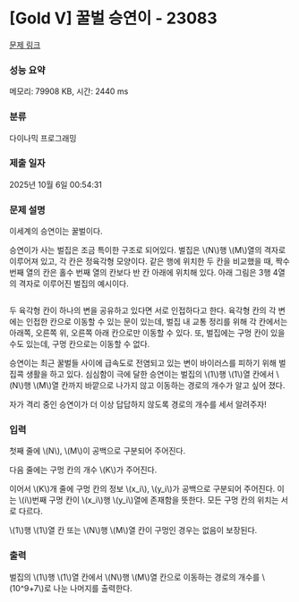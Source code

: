 # [Gold V] 꿀벌 승연이 - 23083 

[문제 링크](https://www.acmicpc.net/problem/23083) 

### 성능 요약

메모리: 79908 KB, 시간: 2440 ms

### 분류

다이나믹 프로그래밍

### 제출 일자

2025년 10월 6일 00:54:31

### 문제 설명

<p>이세계의 승연이는 꿀벌이다.</p>

<p>승연이가 사는 벌집은 조금 특이한 구조로 되어있다. 벌집은 \(N\)행 \(M\)열의 격자로 이루어져 있고, 각 칸은 정육각형 모양이다. 같은 행에 위치한 두 칸을 비교했을 때, 짝수 번째 열의 칸은 홀수 번째 열의 칸보다 반 칸 아래에 위치해 있다. 아래 그림은 3행 4열의 격자로 이루어진 벌집의 예시이다.</p>

<p style="text-align: center;"><img alt="" src="https://upload.acmicpc.net/967ccd5c-9050-49bd-9eaa-72f713859381/-/preview/"></p>

<p>두 육각형 칸이 하나의 변을 공유하고 있다면 서로 인접하다고 한다. 육각형 칸의 각 변에는 인접한 칸으로 이동할 수 있는 문이 있는데, 벌집 내 교통 정리를 위해 각 칸에서는 아래쪽, 오른쪽 위, 오른쪽 아래 칸으로만 이동할 수 있다. 또, 벌집에는 구멍 칸이 있을 수도 있는데, 구멍 칸으로는 이동할 수 없다.</p>

<p>승연이는 최근 꿀벌들 사이에 급속도로 전염되고 있는 변이 바이러스를 피하기 위해 벌집콕 생활을 하고 있다. 심심함이 극에 달한 승연이는 벌집의 \(1\)행 \(1\)열 칸에서 \(N\)행 \(M\)열 칸까지 바깥으로 나가지 않고 이동하는 경로의 개수가 알고 싶어 졌다.</p>

<p>자가 격리 중인 승연이가 더 이상 답답하지 않도록 경로의 개수를 세서 알려주자!</p>

### 입력 

 <p>첫째 줄에 \(N\), \(M\)이 공백으로 구분되어 주어진다.</p>

<p>다음 줄에는 구멍 칸의 개수 \(K\)가 주어진다.</p>

<p>이어서 \(K\)개 줄에 구멍 칸의 정보 \(x_i\), \(y_i\)가 공백으로 구분되어 주어진다. 이는 \(i\)번째 구멍 칸이 \(x_i\)행 \(y_i\)열에 존재함을 뜻한다. 모든 구멍 칸의 위치는 서로 다르다.</p>

<p>\(1\)행 \(1\)열 칸 또는 \(N\)행 \(M\)열 칸이 구멍인 경우는 없음이 보장된다.</p>

### 출력 

 <p>벌집의 \(1\)행 \(1\)열 칸에서 \(N\)행 \(M\)열 칸으로 이동하는 경로의 개수를 \(10^9+7\)로 나눈 나머지를 출력한다.</p>

